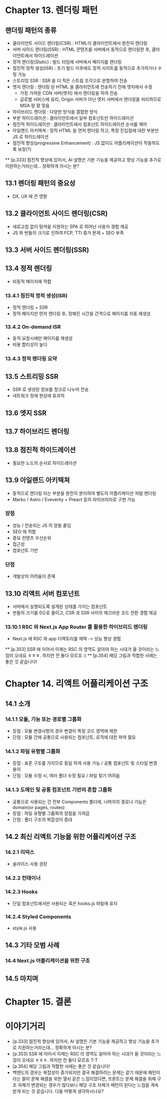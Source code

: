 # Chapter 13. 렌더링 패턴

## 랜더링 패턴의 종류

- 클라이언트 사이드 렌더링(CSR) : HTML이 클라이언트에서 완전히 렌더링
- 서버 사이드 렌더링(SSR) : HTML 콘텐츠를 서버에서 동적으로 렌더링한 후, 클라이언트에서 하이드레이션
- 정적 렌더링(Static) : 빌드 타임에 서버에서 페이지를 렌더링
- 점진적 정적 생성(ISR) : 초기 빌드 이후에도 정적 사이트를 동적으로 추가하거나 수정 가능
- 스트리밍 SSR : SSR 을 더 작은 스트림 조각으로 분할하여 전송
- 엣지 렌더링 : 렌더링 된 HTML 을 클라이언트에 전송하기 전에 엣지에서 수정
  - 가장 가까운 CDN 서버(엣지) 에서 렌더링을 하여 전송
  - 글로벌 서비스에 유리, Origin 서버가 아닌 엣지 서버에서 렌더링을 처리하므로 MSA 랑 잘 맞음
- 하이브리드 렌더링 : 다양한 방식을 결합한 방식
- 부분 하이드레이션 : 클라이언트에서 일부 컴포넌트만 하이드레이션
- 점진적 하이드레이션 : 클라이언트에서 컴포넌트 하이드레이션 순서를 제어
- 아일랜드 아키텍쳐 : 정적 HTML 을 먼저 렌더링 하고, 특정 진입점에 대한 부분만 JS 로 하이드레이션
- 점진적 향상(progressive Enhancement) : JS 없이도 어플리케이션이 작동하도록 보장(?)

\*\* [p.333] 점진적 향상에 있어서, AI 설명은 기본 기능을 제공하고 향상 기능을 추가로 지원하는거라는데... 정확하게 아시는 분?

## 13.1 렌더링 패턴의 중요성

- DX, UX 에 큰 영향

## 13.2 클라이언트 사이드 렌더링(CSR)

- 새로고침 없이 탐색을 지원하는 SPA 로 뛰어난 사용자 경험 제공
- JS 와 번들의 크기로 인하여 FCP, TTI 증가 문제 + SEO 부족

## 13.3 서버 사이드 렌더링(SSR)

## 13.4 정적 렌더링

- 비동적 페이지에 적합

### 13.4.1 점진적 정적 생성(ISR)

- 정적 렌더링 + SSR
- 정적 페이지만 먼저 렌더링 후, 정해진 시간을 간격으로 페이지를 자동 재생성

### 13.4.2 On-demand ISR

- 동적 요청시에만 페이지를 재생성
- 비용 합리성이 높다

### 13.4.3 정적 렌더링 요약

## 13.5 스트리밍 SSR

- SSR 로 생성된 정보를 청크로 나누어 전송
- 네트워크 정체 현상에 효과적

## 13.6 엣지 SSR

## 13.7 하이브리드 렌더링

## 13.8 점진적 하이드레이션

- 필요한 노드의 순서로 하이드레이션

## 13.9 아일랜드 아키텍쳐

- 동적으로 렌더링 되는 부분을 완전히 분리하여 별도의 어플리케이션 처럼 렌더링
- Marko / Astro / Eveventy + Preact 등의 라이브러리로 구현 가능

### 장점

- 성능 / 전송되는 JS 의 양을 줄임
- SEO 에 적합
- 중요 컨텐츠 우선순위
- 접근성
- 컴포넌트 기반

### 단점

- 개발상의 어려움이 존재

## 13.10 리액트 서버 컴포넌트

- 서버에서 실행되도록 설계된 상태를 가지는 컴포넌트
- 번들의 크기를 0으로 줄이고, CSR 과 SSR 사이의 매끄러운 코드 전환 경험 제공

### 13.10.1 RSC 와 Next.js App Router 를 활용한 하이브리드 렌더링

- Next.js 에 RSC 와 app 디렉토리를 채택 -> 성능 향상 경험

\*\* [p.353] SSR 에 이어서 이제는 RSC 의 영역도 알아야 하는 시대가 올 것이라는 느낌이 오네요 ㅎㅎㅎ. 하지만 전 둘다 모르죠 :)
\*\* [p.354] 해당 그림과 적합한 사례는 좋은 것 같습니다!

# Chapter 14. 리액트 어플리케이션 구조

## 14.1 소개

### 14.1.1 모듈, 기능 또는 경로별 그룹화

- 장점 : 모듈 변경사항의 경우 변경이 특정 코드 영역에 제한
- 단점 : 모듈 간에 공통으로 사용되는 컴포넌트, 로직에 대한 파악 필요

### 14.1.2 파일 유형별 그룹화

- 장점 : 표준 구조를 가지므로 동일 하게 사용 가능 / 공통 컴포넌트 및 스타일 변경 용이
- 단점 : 모듈 수정 시, 여러 폴더 수정 필요 / 파일 찾기 어려움

### 14.1.3 도메인 및 공통 컴포넌트 기반의 혼합 그룹화

- 공통으로 사용되는 건 전부 Components 폴더에, 나머지의 경로나 기능은 domain(or pages, routes)
- 장점 : 파일 유형별 그룹화의 장점을 가져감
- 단점 : 폴더 구조의 복잡성이 증대

## 14.2 최신 리액트 기능을 위한 어플리케이션 구조

### 14.2.1 리덕스

- 슬라이스 사용 권장

### 14.2.2 컨테이너

### 14.2.3 Hooks

- 단일 컴포넌트에서만 사용되는 훅은 hooks.js 파일에 유지

### 14.2.4 Styled Components

- style.js 사용

## 14.3 기타 모범 사례

### 14.4 Next.js 어플리케이션을 위한 구조

## 14.5 마치며

# Chapter 15. 결론

# 이야기거리

- [p.333] 점진적 향상에 있어서, AI 설명은 기본 기능을 제공하고 향상 기능을 추가로 지원하는거라는데... 정확하게 아시는 분?
- [p.353] SSR 에 이어서 이제는 RSC 의 영역도 알아야 하는 시대가 올 것이라는 느낌이 오네요 ㅎㅎㅎ. 하지만 전 둘다 모르죠 T-T
- [p.354] 해당 그림과 적합한 사례는 좋은 것 같습니다!
- 백엔드의 경우는 복잡성이 증가되지만 결국 해결하려는 문제는 같기 때문에 패턴이라는 말이 문제 해결을 위한 열쇠 같은 느낌이었다면, 프론트는 문제 해결을 위해 구조 자체가 변경되는 경우가 많다보니 해당 구조 자체가 패턴이 된다는 느낌을 계속 받게 되는 것 같습니다. 다들 어떻게 생각하시나요?
